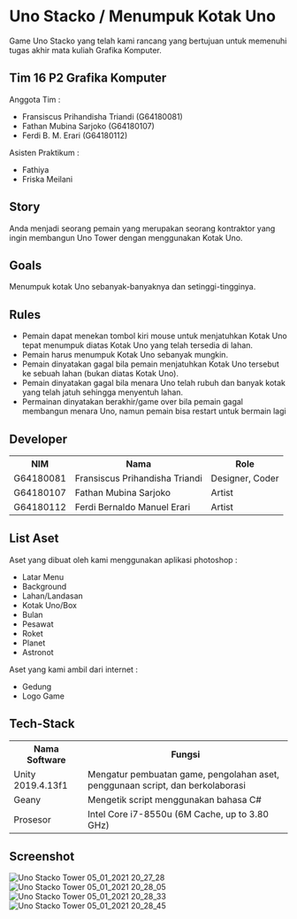 # Uno Stacko / Menumpuk Kotak Uno
Game Uno Stacko yang telah kami rancang yang bertujuan untuk memenuhi tugas akhir mata kuliah Grafika Komputer.

## Tim 16 P2 Grafika Komputer

Anggota Tim :
- Fransiscus Prihandisha Triandi (G64180081)
- Fathan Mubina Sarjoko (G64180107)
- Ferdi B. M. Erari (G64180112)

Asisten Praktikum :
- Fathiya
- Friska Meilani

## Story
Anda menjadi seorang pemain yang merupakan seorang kontraktor yang ingin membangun Uno Tower dengan menggunakan Kotak Uno.

## Goals
Menumpuk kotak Uno sebanyak-banyaknya dan setinggi-tingginya.

## Rules
- Pemain dapat menekan tombol kiri mouse untuk menjatuhkan Kotak Uno tepat menumpuk diatas Kotak Uno yang telah tersedia di lahan.
- Pemain harus menumpuk Kotak Uno sebanyak mungkin.
- Pemain dinyatakan gagal bila pemain menjatuhkan Kotak Uno tersebut ke sebuah lahan (bukan diatas Kotak Uno).
- Pemain dinyatakan gagal bila menara Uno telah rubuh dan banyak kotak yang telah jatuh sehingga menyentuh lahan.
- Permainan dinyatakan berakhir/game over bila pemain gagal membangun menara Uno, namun pemain bisa restart untuk bermain lagi 

## Developer
<table>
  <th>
    NIM
  </th>
  <th>
    Nama
  </th>
  <th>
    Role
  </th>
  <tr>
    <td>
      G64180081
    </td>
    <td>
      Fransiscus Prihandisha Triandi
    </td>
    <td>
      Designer, Coder
  </tr>
  <tr>
    <td>
      G64180107
    </td>
    <td>
      Fathan Mubina Sarjoko
    </td>
    <td>
      Artist
    </tr>
    <tr>
      <td>
      G64180112
    </td>
    <td>
    	Ferdi Bernaldo Manuel Erari
    </td>
    <td>
      Artist
</table>

## List Aset 
Aset yang dibuat oleh kami menggunakan aplikasi photoshop :
- Latar Menu 
- Background
- Lahan/Landasan
- Kotak Uno/Box
- Bulan 
- Pesawat
- Roket
- Planet
- Astronot

Aset yang kami ambil dari internet :
- Gedung
- Logo Game

## Tech-Stack
<table>
  <th>
    Nama Software
  </th>
  <th>
    Fungsi
  </th>
  <tr>
    <td>
      Unity 2019.4.13f1
    </td>
    <td>
      Mengatur pembuatan game, pengolahan aset, penggunaan script, dan berkolaborasi
    </td>
  </tr>
  <tr>
    <td>
      Geany
    </td>
    <td>
      Mengetik script menggunakan bahasa C#
    </td>
    </tr>
    <tr>
      <td>
      Prosesor
    </td>
    <td>
    	Intel Core i7-8550u (6M Cache, up to 3.80 GHz)
    </td>
</table>

## Screenshot
![Uno Stacko Tower 05_01_2021 20_27_28](https://user-images.githubusercontent.com/60084283/103651980-fb038c80-4f94-11eb-9fc9-e00d2a0c1f28.png)
![Uno Stacko Tower 05_01_2021 20_28_05](https://user-images.githubusercontent.com/60084283/103652006-0656b800-4f95-11eb-9c9f-3603686fc365.png)
![Uno Stacko Tower 05_01_2021 20_28_33](https://user-images.githubusercontent.com/60084283/103652022-0bb40280-4f95-11eb-97cd-f920864119c6.png)
![Uno Stacko Tower 05_01_2021 20_28_45](https://user-images.githubusercontent.com/60084283/103652037-0fe02000-4f95-11eb-909b-e64d7b368ce2.png)
